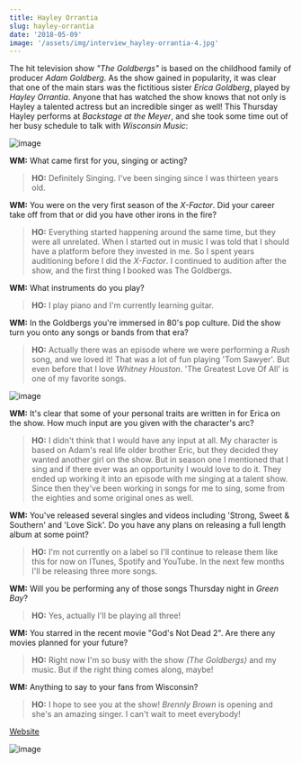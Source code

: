 ```yaml
---
title: Hayley Orrantia
slug: hayley-orrantia
date: '2018-05-09'
image: '/assets/img/interview_hayley-orrantia-4.jpg'
---
```


The hit television show *"The Goldbergs"* is based on the childhood family of producer *Adam Goldberg*. As the show gained in popularity, it was clear that one of the main stars was the fictitious sister *Erica Goldberg*, played by *Hayley Orrantia*. Anyone that has watched the show knows that not only is Hayley a talented actress but an incredible singer as well! This Thursday Hayley performs at *Backstage at the Meyer*, and she took some time out of her busy schedule to talk with *Wisconsin Music*: 

![image](/assets/img/interview_hayley1.jpg)

**WM:**
What came first for you, singing or acting?

> **HO:** Definitely Singing. I've been singing since I was thirteen years old. 

**WM:**
You were on the very first season of the *X-Factor*. Did your career take off from that or did you have other irons in the fire? 

> **HO:** Everything started happening around the same time, but they were all unrelated. When I started out in music I was told that I should have a platform before they invested in me. So I spent years auditioning before I did the *X-Factor*. I continued to audition after the show, and the first thing I booked was The Goldbergs. 

**WM:**
What instruments do you play? 

> **HO:** I play piano and I'm currently learning guitar.

**WM:**
In the Goldbergs you're immersed in 80's pop culture. Did the show turn you onto any songs or bands from that era?

> **HO:** Actually there was an episode where we were performing a *Rush* song, and we loved it! That was a lot of fun playing 'Tom Sawyer'. But even before that I love *Whitney Houston*. 'The Greatest Love Of All' is one of my favorite songs. 

![image](/assets/img/interview_hayley2.jpg)

**WM:**
It's clear that some of your personal traits are written in for Erica on the show. How much input are you given with the character's arc?

> **HO:** I didn't think that I would have any input at all. My character is based on Adam's real life older brother Eric, but they decided they wanted another girl on the show. But in season one I mentioned that I sing and if there ever was an opportunity I would love to do it. They ended up working it into an episode with me singing at a talent show. Since then they've been working in songs for me to sing, some from the eighties and some original ones as well.

**WM:**
You've released several singles and videos including 'Strong, Sweet & Southern' and 'Love Sick'. Do you have any plans on releasing a full length album at some point?

> **HO:** I'm not currently on a label so I'll continue to release them like this for now on ITunes, Spotify and YouTube. In the next few months I'll be releasing three more songs.

**WM:**
Will you be performing any of those songs Thursday night in *Green Bay*?

> **HO:** Yes, actually I'll be playing all three! 

**WM:**
You starred in the recent movie "God's Not Dead 2". Are there any movies planned for your future? 

> **HO:** Right now I'm so busy with the show *(The Goldbergs)* and my music. But if the right thing comes along, maybe! 

**WM:**
Anything to say to your fans from Wisconsin?

> **HO:** I hope to see you at the show! *Brennly Brown* is opening and she's an amazing singer. I can't wait to meet everybody! 

[Website](https://www.hayleyorrantia.com/)

![image](/assets/img/interview_hayley5.jpg)